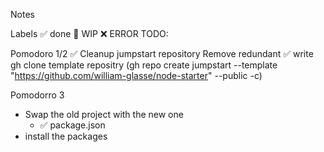 Notes

Labels
✅ done
🚧 WIP
❌ ERROR
TODO:

Pomodoro 1/2
✅ Cleanup jumpstart repository
    Remove redundant 
✅ write gh clone template repositry 
(gh repo create jumpstart --template "https://github.com/william-glasse/node-starter" --public -c)

Pomodorro 3
- Swap the old project with the new one
    - ✅ package.json
- install the packages
